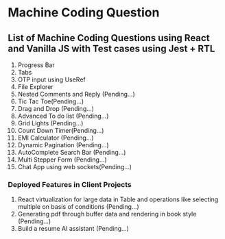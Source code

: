 <h1>Machine Coding Question</h1>

<h2>List of Machine Coding Questions using React and Vanilla JS with Test cases using Jest + RTL</h2>
<ol>
<li>Progress Bar</li> 
<li>Tabs </li>
<li>OTP input using UseRef</li>
<li>File Explorer</li>
<li>Nested Comments and Reply (Pending...) </li>
<li>Tic Tac Toe(Pending...) </li>
<li>Drag and Drop (Pending...) </li>
<li>Advanced To do list (Pending...)</li>
<li>Grid Lights (Pending...)</li>
<li>Count Down Timer(Pending...)</li>
<li>EMI Calculator (Pending...)</li>
<li>Dynamic Pagination (Pending...) </li>
<li>AutoComplete Search Bar (Pending...) </li>
<li>Multi Stepper Form (Pending...)</li>
<li>Chat App using web sockets(Pending...)</li>
</ol>

<h3>Deployed Features in Client Projects</h3>
<ol>
<li>React virtualization for large data in Table and operations like selecting multiple on basis of conditions (Pending...) </li>
<li>Generating pdf through buffer data and rendering in book style (Pending...) </li>
<li>Build a resume AI assistant (Pending...) </li>
</ol>

#
